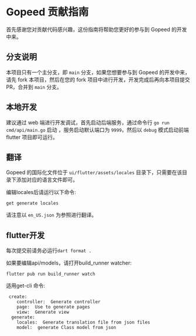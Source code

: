 # Gopeed 贡献指南

首先感谢您对贡献代码感兴趣，这份指南将帮助您更好的参与到 Gopeed 的开发中来。

## 分支说明

本项目只有一个主分支，即 `main` 分支，如果您想要参与到 Gopeed 的开发中来，请先 fork 本项目，然后在您的 fork 项目中进行开发，开发完成后再向本项目提交
PR，合并到 `main` 分支。

## 本地开发

建议通过 web 端进行开发调试，首先启动后端服务，通过命令行 `go run cmd/api/main.go` 启动 ，服务启动默认端口为 `9999`，然后以 `debug` 模式启动前端
flutter 项目即可运行。

## 翻译

Gopeed 的国际化文件位于 `ui/flutter/assets/locales` 目录下，只需要在该目录下添加对应的语言文件即可。

编辑locales后请运行以下命令:

```
get generate locales 
```

请注意以 `en_US.json` 为参照进行翻译。

## flutter开发

每次提交前请务必运行`dart format .`

如果要编辑api/models，请打开build_runner watcher:

```
flutter pub run build_runner watch
```

适用get-cli 命令:

```
 create:  
    controller:  Generate controller
    page:  Use to generate pages
    view:  Generate view
  generate:
    locales:  Generate translation file from json files
    model:  generate Class model from json
```

